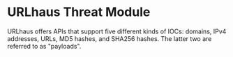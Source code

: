 # URLhaus Threat Module

URLhaus offers APIs that support five different kinds of IOCs:
domains, IPv4 addresses, URLs, MD5 hashes, and SHA256 hashes.
The latter two are referred to as "payloads".
